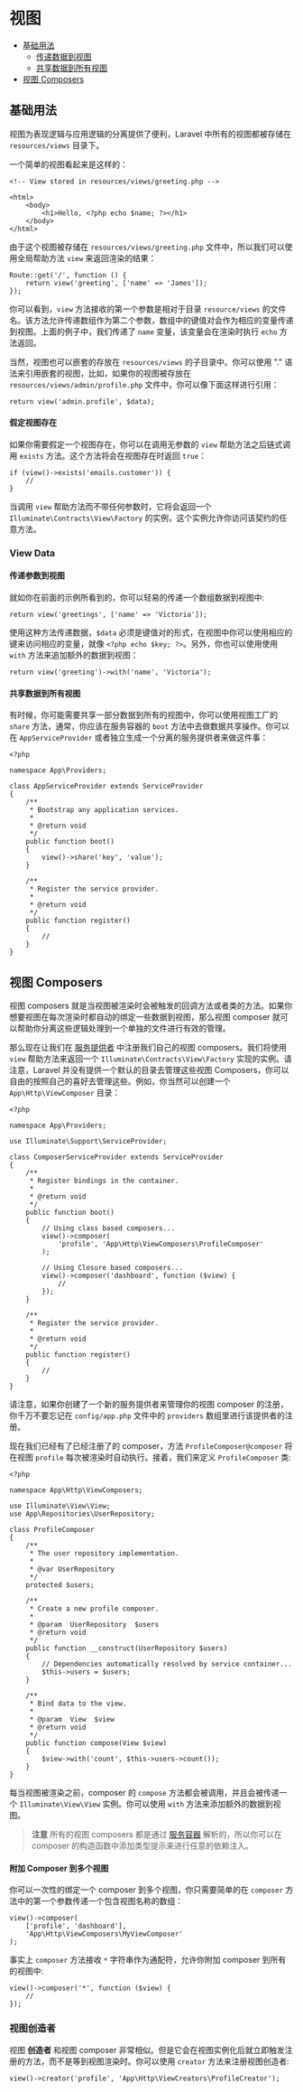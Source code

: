 # 视图

- [基础用法](#basic-usage)
    - [传递数据到视图](#passing-data-to-views)
    - [共享数据到所有视图](#sharing-data-with-all-views)
- [视图 Composers](#view-composers)

<a name="basic-usage"></a>
## 基础用法

视图为表现逻辑与应用逻辑的分离提供了便利，Laravel 中所有的视图都被存储在 `resources/views` 目录下。

一个简单的视图看起来是这样的：

    <!-- View stored in resources/views/greeting.php -->

    <html>
        <body>
            <h1>Hello, <?php echo $name; ?></h1>
        </body>
    </html>

由于这个视图被存储在 `resources/views/greeting.php` 文件中，所以我们可以使用全局帮助方法 `view` 来返回渲染的结果：

    Route::get('/', function () {
        return view('greeting', ['name' => 'James']);
    });

你可以看到，`view` 方法接收的第一个参数是相对于目录 `resource/views` 的文件名。该方法允许传递数组作为第二个参数，数组中的键值对会作为相应的变量传递到视图。上面的例子中，我们传递了 `name` 变量，该变量会在渲染时执行 `echo` 方法返回。

当然，视图也可以嵌套的存放在 `resources/views` 的子目录中。你可以使用 "." 语法来引用嵌套的视图，比如，如果你的视图被存放在 `resources/views/admin/profile.php` 文件中，你可以像下面这样进行引用：

    return view('admin.profile', $data);

#### 假定视图存在

如果你需要假定一个视图存在，你可以在调用无参数的 `view` 帮助方法之后链式调用 `exists` 方法。这个方法将会在视图存在时返回 `true`：

    if (view()->exists('emails.customer')) {
        //
    }

当调用 `view` 帮助方法而不带任何参数时，它将会返回一个 `Illuminate\Contracts\View\Factory` 的实例，这个实例允许你访问该契约的任意方法。

<a name="view-data"></a>
### View Data

<a name="passing-data-to-views"></a>
#### 传递参数到视图

就如你在前面的示例所看到的，你可以轻易的传递一个数组数据到视图中:

    return view('greetings', ['name' => 'Victoria']);

使用这种方法传递数据，`$data` 必须是键值对的形式，在视图中你可以使用相应的键来访问相应的变量，就像 `<?php echo $key; ?>`。另外，你也可以使用使用 `with` 方法来追加额外的数据到视图：

    return view('greeting')->with('name', 'Victoria');

<a name="sharing-data-with-all-views"></a>
#### 共享数据到所有视图

有时候，你可能需要共享一部分数据到所有的视图中，你可以使用视图工厂的 `share` 方法，通常，你应该在服务容器的 `boot` 方法中去做数据共享操作。你可以在 `AppServiceProvider` 或者独立生成一个分离的服务提供者来做这件事：

    <?php

    namespace App\Providers;

    class AppServiceProvider extends ServiceProvider
    {
        /**
         * Bootstrap any application services.
         *
         * @return void
         */
        public function boot()
        {
            view()->share('key', 'value');
        }

        /**
         * Register the service provider.
         *
         * @return void
         */
        public function register()
        {
            //
        }
    }

<a name="view-composers"></a>
## 视图 Composers

视图 composers 就是当视图被渲染时会被触发的回调方法或者类的方法。如果你想要视图在每次渲染时都自动的绑定一些数据到视图，那么视图 composer 就可以帮助你分离这些逻辑处理到一个单独的文件进行有效的管理。

那么现在让我们在 [服务提供者](/docs/{{language}}/{{version}}/providers) 中注册我们自己的视图 composers。我们将使用 `view` 帮助方法来返回一个 `Illuminate\Contracts\View\Factory` 实现的实例。请注意，Laravel 并没有提供一个默认的目录去管理这些视图 Composers，你可以自由的按照自己的喜好去管理这些。例如，你当然可以创建一个 `App\Http\ViewComposer` 目录：

    <?php

    namespace App\Providers;

    use Illuminate\Support\ServiceProvider;

    class ComposerServiceProvider extends ServiceProvider
    {
        /**
         * Register bindings in the container.
         *
         * @return void
         */
        public function boot()
        {
            // Using class based composers...
            view()->composer(
                'profile', 'App\Http\ViewComposers\ProfileComposer'
            );

            // Using Closure based composers...
            view()->composer('dashboard', function ($view) {
                //
            });
        }

        /**
         * Register the service provider.
         *
         * @return void
         */
        public function register()
        {
            //
        }
    }

请注意，如果你创建了一个新的服务提供者来管理你的视图 composer 的注册，你千万不要忘记在 `config/app.php` 文件中的 `providers` 数组里进行该提供者的注册。

现在我们已经有了已经注册了的 composer，方法 `ProfileComposer@composer` 将在视图 `profile` 每次被渲染时自动执行。接着，我们来定义 `ProfileComposer` 类:

    <?php

    namespace App\Http\ViewComposers;

    use Illuminate\View\View;
    use App\Repositories\UserRepository;

    class ProfileComposer
    {
        /**
         * The user repository implementation.
         *
         * @var UserRepository
         */
        protected $users;

        /**
         * Create a new profile composer.
         *
         * @param  UserRepository  $users
         * @return void
         */
        public function __construct(UserRepository $users)
        {
            // Dependencies automatically resolved by service container...
            $this->users = $users;
        }

        /**
         * Bind data to the view.
         *
         * @param  View  $view
         * @return void
         */
        public function compose(View $view)
        {
            $view->with('count', $this->users->count());
        }
    }

每当视图被渲染之前，composer 的 `compose` 方法都会被调用，并且会被传递一个 `Illuminate\View\View` 实例。你可以使用 `with` 方法来添加额外的数据到视图。

> **注意** 所有的视图 composers 都是通过 [服务容器](/docs/{{language}}/{{version}}/container) 解析的，所以你可以在 composer 的构造函数中添加类型提示来进行任意的依赖注入。

#### 附加 Composer 到多个视图

你可以一次性的绑定一个 composer 到多个视图，你只需要简单的在 `composer` 方法中的第一个参数传递一个包含视图名称的数组：

    view()->composer(
        ['profile', 'dashboard'],
        'App\Http\ViewComposers\MyViewComposer'
    );

事实上 `composer` 方法接收 `*` 字符串作为通配符，允许你附加 composer 到所有的视图中:

    view()->composer('*', function ($view) {
        //
    });

### 视图创造者

视图 **创造者** 和视图 composer 非常相似。但是它会在视图实例化后就立即触发注册的方法，而不是等到视图渲染时。你可以使用 `creator` 方法来注册视图创造者:

    view()->creator('profile', 'App\Http\ViewCreators\ProfileCreator');
